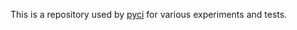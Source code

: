 This is a repository used by [pyci](https://github.com/iliapolo/pyci) for various experiments and 
tests.




